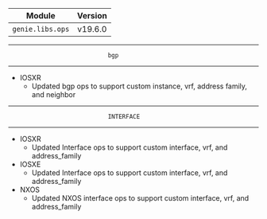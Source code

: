 | Module                  | Version       |
| ------------------------|:-------------:|
| ``genie.libs.ops``      |     v19.6.0   |


--------------------------------------------------------------------------------
                                bgp
--------------------------------------------------------------------------------
* IOSXR
    * Updated bgp ops to support custom instance, vrf, address family, and neighbor

--------------------------------------------------------------------------------
                                INTERFACE
--------------------------------------------------------------------------------
* IOSXR
    * Updated Interface ops to support custom interface, vrf, and address_family
* IOSXE
    * Updated Interface ops to support custom interface, vrf, and address_family
* NXOS
    * Updated NXOS interface ops to support custom interface, vrf, and address_family
